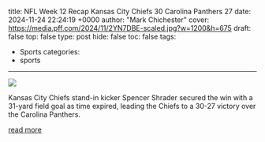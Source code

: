 title: NFL Week 12 Recap Kansas City Chiefs 30 Carolina Panthers 27
date: 2024-11-24 22:24:19 +0000
author: "Mark Chichester"
cover: https://media.pff.com/2024/11/2YN7DBE-scaled.jpg?w=1200&h=675
draft: false
top: false
type: post
hide: false
toc: false
tags:
  - Sports
categories:
  - sports
---

![](https://media.pff.com/2024/11/2YN7DBE-scaled.jpg?w=1200&h=675)

Kansas City Chiefs stand-in kicker Spencer Shrader secured the win with a 31-yard field goal as time expired, leading the Chiefs to a 30-27 victory over the Carolina Panthers.

[read more](https://www.pff.com/news/nfl-week-12-recap-kansas-city-chiefs-30-carolina-panthers-27)
